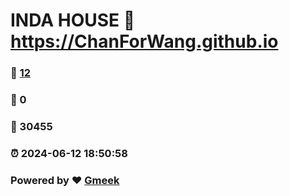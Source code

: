 # INDA HOUSE :link: https://ChanForWang.github.io 
### :page_facing_up: [12](https://ChanForWang.github.io/tag.html) 
### :speech_balloon: 0 
### :hibiscus: 30455 
### :alarm_clock: 2024-06-12 18:50:58 
### Powered by :heart: [Gmeek](https://github.com/Meekdai/Gmeek)
